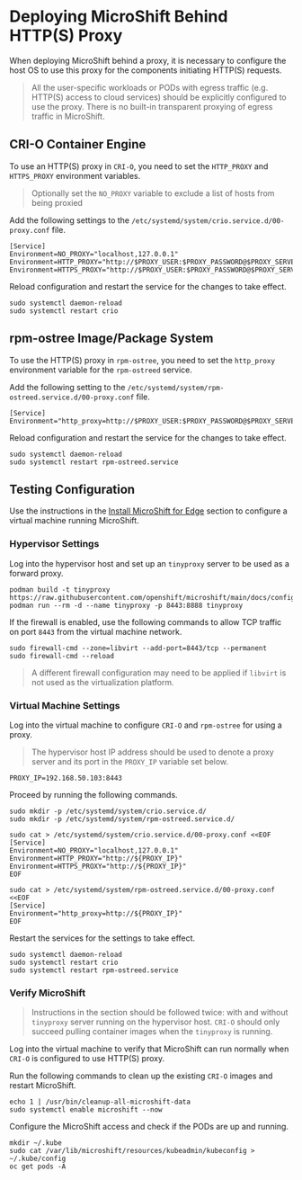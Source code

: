 # Deploying MicroShift Behind HTTP(S) Proxy
When deploying MicroShift behind a proxy, it is necessary to configure the host OS to use this proxy for the components initiating HTTP(S) requests.
> All the user-specific workloads or PODs with egress traffic (e.g. HTTP(S) access to cloud services) should be explicitly configured to use the proxy. There is no built-in transparent proxying of egress traffic in MicroShift.

## CRI-O Container Engine
To use an HTTP(S) proxy in `CRI-O`, you need to set the `HTTP_PROXY` and `HTTPS_PROXY` environment variables.
> Optionally set the `NO_PROXY` variable to exclude a list of hosts from being proxied

Add the following settings to the `/etc/systemd/system/crio.service.d/00-proxy.conf` file.
```
[Service]
Environment=NO_PROXY="localhost,127.0.0.1"
Environment=HTTP_PROXY="http://$PROXY_USER:$PROXY_PASSWORD@$PROXY_SERVER:$PROXY_PORT/"
Environment=HTTPS_PROXY="http://$PROXY_USER:$PROXY_PASSWORD@$PROXY_SERVER:$PROXY_PORT/"
```

Reload configuration and restart the service for the changes to take effect.
```
sudo systemctl daemon-reload
sudo systemctl restart crio
```

## rpm-ostree Image/Package System
To use the HTTP(S) proxy in `rpm-ostree`, you need to set the `http_proxy` environment variable for the `rpm-ostreed` service.

Add the following setting to the `/etc/systemd/system/rpm-ostreed.service.d/00-proxy.conf` file.
```
[Service]
Environment="http_proxy=http://$PROXY_USER:$PROXY_PASSWORD@$PROXY_SERVER:$PROXY_PORT/"
```

Reload configuration and restart the service for the changes to take effect.
```
sudo systemctl daemon-reload
sudo systemctl restart rpm-ostreed.service
```

## Testing Configuration
Use the instructions in the [Install MicroShift for Edge](./devenv_rhel8.md#install-microshift-for-edge) section to configure a virtual machine running MicroShift.

### Hypervisor Settings
Log into the hypervisor host and set up an `tinyproxy` server to be used as a forward proxy.
```
podman build -t tinyproxy https://raw.githubusercontent.com/openshift/microshift/main/docs/config/Containerfile.tinyproxy
podman run --rm -d --name tinyproxy -p 8443:8888 tinyproxy 
```

If the firewall is enabled, use the following commands to allow TCP traffic on port `8443` from the virtual machine network.
```
sudo firewall-cmd --zone=libvirt --add-port=8443/tcp --permanent
sudo firewall-cmd --reload
```
> A different firewall configuration may need to be applied if `libvirt` is not used as the virtualization platform.

### Virtual Machine Settings
Log into the virtual machine to configure `CRI-O` and `rpm-ostree` for using a proxy.

> The hypervisor host IP address should be used to denote a proxy server and its port in the `PROXY_IP` variable set below.
```
PROXY_IP=192.168.50.103:8443
```
Proceed by running the following commands.

```
sudo mkdir -p /etc/systemd/system/crio.service.d/
sudo mkdir -p /etc/systemd/system/rpm-ostreed.service.d/

sudo cat > /etc/systemd/system/crio.service.d/00-proxy.conf <<EOF
[Service]
Environment=NO_PROXY="localhost,127.0.0.1"
Environment=HTTP_PROXY="http://${PROXY_IP}"
Environment=HTTPS_PROXY="http://${PROXY_IP}"
EOF

sudo cat > /etc/systemd/system/rpm-ostreed.service.d/00-proxy.conf <<EOF
[Service]
Environment="http_proxy=http://${PROXY_IP}"
EOF
```

Restart the services for the settings to take effect.
```
sudo systemctl daemon-reload
sudo systemctl restart crio
sudo systemctl restart rpm-ostreed.service
```
### Verify MicroShift
> Instructions in the section should be followed twice: with and without `tinyproxy` server running on the hypervisor host.
> `CRI-O` should only succeed pulling container images when the `tinyproxy` is running.

Log into the virtual machine to verify that MicroShift can run normally when `CRI-O` is configured to use HTTP(S) proxy.

Run the following commands to clean up the existing `CRI-O` images and restart MicroShift.
```
echo 1 | /usr/bin/cleanup-all-microshift-data
sudo systemctl enable microshift --now
```
Configure the MicroShift access and check if the PODs are up and running.
```
mkdir ~/.kube
sudo cat /var/lib/microshift/resources/kubeadmin/kubeconfig > ~/.kube/config
oc get pods -A
```
